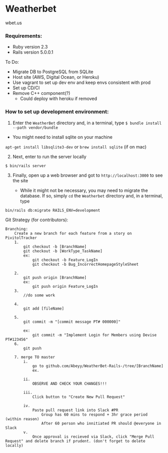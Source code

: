 # Weatherbet

wbet.us

### Requirements:
- Ruby version 2.3
- Rails version 5.0.0.1

To Do:
- Migrate DB to PostgreSQL from SQLite
- Host site (AWS, Digital Ocean, or Heroku)
- Use vagrant to set up dev env and keep envs consistent with prod
- Set up CD/CI
- Remove C++ component(?)
	- Could deploy with heroku if removed

### How to set up development environment: 
1. Enter the ```WeatherBet``` directory and, in a terminal, type 
```$ bundle install --path vendor/bundle```          

- You might need to install sqlite on your machine

```apt-get install libsqlite3-dev``` or ```brew install sqlite``` (if on mac)

2. Next, enter to run the server locally 
``` 
$ bin/rails server 
```

3. Finally, open up a web browser and got to ```http://localhost:3000``` to see the site 

	- While it might not be necessary, you may need to migrate the database. If so, simply ```cd``` the ```Weatherbet``` directory and, in a terminal, type
```
bin/rails db:migrate RAILS_ENV=development
```


Git Strategy (for contributors):

	Branching:
		Create a new branch for each feature from a story on PivitolTracker
		1.
			git checkout -b [BranchName]		
			git checkout -b [WorkType_TaskName]		
			ex: 
				git checkout -b Feature_LogIn
				git checkout -b Bug_IncorrectHomepageStyleSheet

		2.
			git push origin [BranchName]
			ex:
				git push origin Feature_LogIn
		3.
			//do some work

		4.
			git add [fileName]

		5.
			git commit -m "[commit message PT# 000000]"

			ex:
				git commit -m "Implement Login for Members using Devise PT#123456"
		6.
			git push

		7. merge TO master
			i. 
				go to github.com/Abeyy/WeatherBet-Rails-/tree/[BranchName]
				ex. 

			ii. 
				OBSERVE AND CHECK YOUR CHANGES!!!

			iii. 
				Click button to "Create New Pull Request"

			iv.
				Paste pull request link into Slack #PR
					Group has 60 mins to respond + 3hr grace period (within reason)
					After 60 person who innitiated PR should @everyone in Slack
			v.
				Once approval is recieved via Slack, click "Merge Pull Request" and delete branch if prudent. (don't forget to delete locally)
